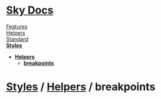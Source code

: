 <!--- This breakpoints was auto-generated using "npx sky readme build" --> 

# [Sky Docs](/README.md)

[Features](../../../features/Features.md)   
[Helpers](../../../helpers/Helpers.md)   
[Standard](../../../standard2/Standard.md)   
**[Styles](../../../styles/Styles.md)**   
* **[Helpers](../../../styles/helpers/Helpers.md)**  
   * **[breakpoints](../../../styles/helpers/breakpoints/breakpoints.md)**
  
# [Styles](../../../styles/Styles.md) / [Helpers](../../../styles/helpers/Helpers.md) / breakpoints